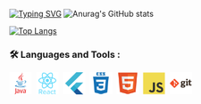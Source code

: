 [![Typing SVG](https://readme-typing-svg.demolab.com?font=Fira+Code&weight=100&size=30&duration=4000&pause=1000&color=2ECEF7&center=true&vCenter=true&multiline=true&width=1200&height=200&lines=My+name+is+Ratchanon+Traitiprat;%F0%9F%8C%B1+I%E2%80%99m+currently+learning+Front-End+%2C+Back-End+%2C+Java+%26+more;king+mongkut's+university+of+technology+thonburi)](https://git.io/typing-svg)
![Anurag's GitHub stats](https://github-readme-stats.vercel.app/api?username=manro7411&show_icons=true&theme=radical)


[![Top Langs](https://github-readme-stats.vercel.app/api/top-langs/?username=manro7411&layout=compact)](https://github.com/anuraghazra/github-readme-stats)

### :hammer_and_wrench: Languages and Tools :
<div>
   <img src="https://github.com/devicons/devicon/blob/master/icons/java/java-original-wordmark.svg" title="Java" alt="Java" width="40" height="40"/>&nbsp;
  <img src="https://github.com/devicons/devicon/blob/master/icons/react/react-original-wordmark.svg" title="React" alt="React" width="40" height="40"/>&nbsp;
  <img src="https://github.com/devicons/devicon/blob/master/icons/flutter/flutter-original.svg" title="Flutter" alt="Flutter" width="40" height="40"/>&nbsp;
  <img src="https://github.com/devicons/devicon/blob/master/icons/css3/css3-plain-wordmark.svg"  title="CSS3" alt="CSS" width="40" height="40"/>&nbsp;
  <img src="https://github.com/devicons/devicon/blob/master/icons/html5/html5-original.svg" title="HTML5" alt="HTML" width="40" height="40"/>&nbsp;
  <img src="https://github.com/devicons/devicon/blob/master/icons/javascript/javascript-original.svg" title="JavaScript" alt="JavaScript" width="40" height="40"/>&nbsp;
    <img src="https://github.com/devicons/devicon/blob/master/icons/git/git-original-wordmark.svg" title="JavaScript" alt="JavaScript" width="40" height="40"/>&nbsp;
</div>

